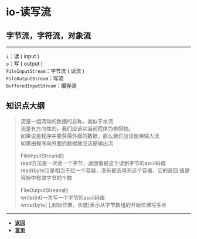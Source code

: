# io-读写流
## 字节流，字符流，对象流

---

`i`：读 ( input )  
`o`：写 ( output )  
`FileInputStream`：字节流 ( 读流 )  
`FileOutputStream`：写流  
`BufferedInputStream`：缓存流  


## 知识点大纲

> 流是一组流动的数据的总称。类似于水流  
流是有方向性的。我们应该以当前程序为参照物。  
如果说是程序中要获得外面的数据，那么我们应该使用输入流  
如果由程序向外面扔数据就应该是输出流  
>  
> FileInputStream的  
> read方法是一次读一个字节，返回值是这个读到字节的ascii码值  
read(byte[])是相当于给一个容器，没有都去填充这个容器，它的返回  值是容器中有效字节的个数  
>  
> FileOutputStream的  
write(int)一次写一个字节的ascii码值  
write(byte[ ],起始位置，长度)表示从字节数组的开始位置写多长   


---

- [**返回**](https://code.aliyun.com/kangxianghui/studywrod/tree/master/%E5%A4%A7%E4%BA%8C%E5%AD%A6%E4%B9%A0%E7%9F%A5%E8%AF%86%E7%82%B9/java)
- [**首页**](https://code.aliyun.com/kangxianghui/studywrod/tree/master)